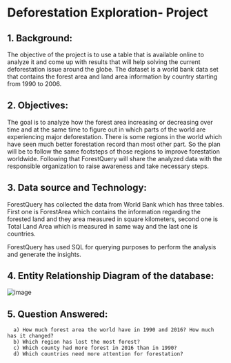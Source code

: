 # Deforestation Exploration- Project

## 1. Background:
The objective of the project is to use a table that is available online to analyze it and come up with results that will help solving the current deforestation issue around the globe. The dataset is a world bank data set that contains the forest area and land area information by country starting from 1990 to 2006.

## 2. Objectives:
The goal is to analyze how the forest area increasing or decreasing over time and at the same time to figure out in which parts of the world are experiencing major deforestation. There is some regions in the world which have seen much better forestation record than most other part. So the plan will be to follow the same footsteps of those regions to improve forestation worldwide. Following that ForestQuery will share the analyzed data with the responsible organization to raise awareness and take necessary steps.

## 3. Data source and Technology:
ForestQuery has collected the data from World Bank which has three tables. First one is ForestArea which contains the information regarding the forested land and they area measured in square kilometers, second one is Total Land Area which is measured in same way and the last one is countries.

ForestQuery has used SQL for querying purposes to perform the analysis and generate the insights.

## 4. Entity Relationship Diagram of the database:

![image](https://github.com/shahrat18/shahrat_deforestation/assets/161549196/b8aecbb4-0b62-4c0c-9add-c7d49dafd239)

## 5. Question Answered:
      a) How much forest area the world have in 1990 and 2016? How much has it changed?
      b) Which region has lost the most forest?
      c) Which county had more forest in 2016 than in 1990?
      d) Which countries need more attention for forestation?






